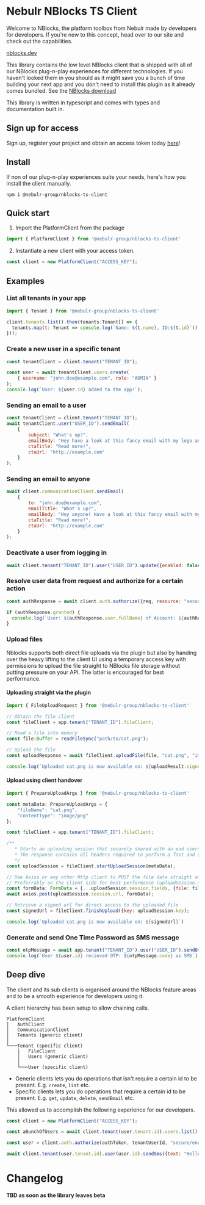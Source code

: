 # Nebulr NBlocks TS Client
Welcome to NBlocks, the platform toolbox from Nebulr made by developers for developers. If you're new to this concept, head over to our site and check out the capabilities.

[nblocks.dev](https://nblocks.dev)

This library contains the low level NBlocks client that is shipped with all of our NBlocks plug-n-play experiences for different technologies.  If you haven't looked them in you should as it might save you a bunch of time building your next app and you don't need to install this plugin as it already comes bundled. See the [NBlocks download](https://nblocks.dev/download)

This library is written in typescript and comes with types and documentation built in.

## Sign up for access
Sign up, register your project and obtain an access token today [here](https://nblocks.dev)!

## Install
If non of our plug-n-play experiences suite your needs, here's how you install the client manually.

```
npm i @nebulr-group/nblocks-ts-client
```

## Quick start
1. Import the PlatformClient from the package

```javascript
import { PlatformClient } from '@nebulr-group/nblocks-ts-client'
```

2. Instantiate a new client with your access token.

```javascript
const client = new PlatformClient("ACCESS_KEY");
```

## Examples
### List all tenants in your app
```javascript
import { Tenant } from '@nebulr-group/nblocks-ts-client'

client.tenants.list().then(tenants:Tenant[] => {
  tenants.map(t: Tenant => console.log(`Name: ${t.name}, ID:${t.id}`));
}));
```

### Create a new user in a specific tenant
```javascript
const tenantClient = client.tenant("TENANT_ID");

const user = await tenantClient.users.create(
    { username: "john.doe@example.com", role: "ADMIN" }
);
console.log(`User: ${user.id} added to the app!`);
```

### Sending an email to a user
```javascript
const tenantClient = client.tenant("TENANT_ID");
await tenantClient.user("USER_ID").sendEmail(
    {
        subject: "What's up?",
        emailBody: "Hey have a look at this fancy email with my logo and brand",
        ctaTitle: "Read more!",
        ctaUrl: "http://example.com"
    }
);
```

### Sending an email to anyone
```javascript
await client.communicationClient.sendEmail(
    {
        to: "john.doe@example.com",
        emailTitle: "What's up?",
        emailBody: "Hey anyone! Have a look at this fancy email with my logo and brand",
        ctaTitle: "Read more!",
        ctaUrl: "http://example.com"
    }
);
```

### Deactivate a user from logging in
```javascript
await client.tenant("TENANT_ID").user("USER_ID").update({enabled: false});
```

### Resolve user data from request and authorize for a certain action
```javascript
const authResponse = await client.auth.authorize({req, resource: "secure/resource"});

if (authResponse.granted) {
  console.log(`User: ${authResponse.user.fullName} of Account: ${authResponse.user.tenant.name} was granted access to secure/resource`);
}
```

### Upload files
Nblocks supports both direct file uploads via the plugin but also by handing over the heavy lifting to the client UI using a temporary access key with permissions to upload the file straight to NBlocks file storage without putting pressure on your API. The latter is encouraged for best performance.

#### Uploading straight via the plugin
```javascript
import { FileUploadRequest } from '@nebulr-group/nblocks-ts-client'

// Obtain the file client 
const fileClient = app.tenant("TENANT_ID").fileClient;

// Read a file into memory
const file:Buffer = readFileSync("path/to/cat.png");

// Upload the file
const uploadResponse = await fileClient.uploadFile(file, "cat.png", "image/png", true);

console.log(`Uploaded cat.png is now available on: ${uploadResult.signedUrl}`)
```

#### Upload using client handover
```javascript
import { PrepareUploadArgs } from '@nebulr-group/nblocks-ts-client'

const metaData: PrepareUploadArgs = {
    "fileName": "cat.png",
    "contentType": "image/png"
};

const fileClient = app.tenant("TENANT_ID").fileClient;

/**
   * Starts an uploading session that securely shared with an end users that could initiated a HTTP Post upload themselves from browser
   * The response contains all headers required to perform a fast and secure upload
   */
const uploadSession = fileClient.startUploadSession(metaData);

// Use Axios or any other Http client to POST the file data straight our file storage
// Preferrably on the client side for best performance (uploadSession.session is safe to output to client)
const formData: FormData = {...uploadSession.session.fields, {file: file}}
await axios.post(uploadSession.session.url, formData);

// Retrieve a signed url for direct access to the uploaded file
const signedUrl = fileClient.finishUpload({key: uploadSession.key);

console.log(`Uploaded cat.png is now available on: ${signedUrl}`)
```

### Generate and send One Time Password as SMS message
```javascript
const otpMessage = await app.tenant("TENANT_ID").user("USER_ID").sendOtpSms();
console.log(`User ${user.id} recieved OTP: ${otpMessage.code} as SMS`);
```
## Deep dive
The client and its sub clients is organised around the NBlocks feature areas and to be a smooth experience for developers using it. 

A client hierarchy has been setup to allow chaining calls.
```
PlatformClient
│   AuthClient
│   CommunicationClient
│   Tenants (generic client)
│
└───Tenant (specific client)
    │   FileClient
    │   Users (generic client)
    │
    └───User (specific client)
```

* Generic clients lets you do operations that isn't require a certain id to be present. E.g. `create`, `list` etc.
* Specific clients lets you do operations that require a certain id to be present. E.g. `get`, `update`, `delete`, `sendEmail` etc.

This allowed us to accomplish the following experience for our developers.

```javascript
const client = new PlatformClient("ACCESS_KEY");

const aBunchOfUsers = await client.tenant(user.tenant.id).users.list();

const user = client.auth.authorize(authToken, tenantUserId, "secure/endpoint");

await client.tenant(user.tenant.id).user(user.id).sendSms({text: "Hello you"});
```

# Changelog
**TBD as soon as the library leaves beta**